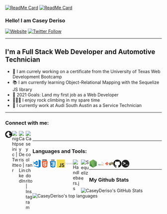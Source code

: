 [![ReadMe Card](https://github-readme-stats.vercel.app/api/pin/?username=CaseyDeriso&repo=Readme-Generator)](https://github.com/CaseyDeriso/Readme-generator)
[![ReadMe Card](https://github-readme-stats.vercel.app/api/pin/?username=JenniferFadare&repo=Wo-Ve-Mi)](https://github.com/JenniferFadare/Wo-Ve-Mi)

### Hello! I am Casey Deriso

[![Website](https://img.shields.io/website?label=My_portfolio&style=for-the-badge&url=http%3A%2F%2Fradiant-island-24187.herokuapp.com/)](http://caseyderiso.com)
[![Twitter Follow](https://img.shields.io/twitter/follow/nightpinic?color=1DA1F2&logo=twitter&style=for-the-badge)](https://twitter.com/intent/follow?original_referer=https%3A%2F%2Fgithub.com%2FCaseyDeriso&screen_name=nightpinic)

---

## I'm a Full Stack Web Developer and Automotive Technician

- 🌱 I am currely working on a certificate from the University of Texas Web Development Bootcamp
- 📚 I am currently learning Object-Relational Mapping with the Sequelize JS library
- 🥅 2021 Goals: Land my first job as a Web Developer
- 🧗🏽‍♂️ I enjoy rock climbing in my spare time
- 🔧 I currently work at Audi South Austin as a Service Technician

---

### Connect with me:

[<img align="left" alt="My Portfolio" width="22px" src="https://raw.githubusercontent.com/iconic/open-iconic/master/svg/globe.svg" />][website]
[<img align="left" alt="nightpinic | Twitter" width="22px" src="https://cdn.jsdelivr.net/npm/simple-icons@v3/icons/twitter.svg" />][twitter]
[<img align="left" alt="Casey Deriso | LinkedIn" width="22px" src="https://cdn.jsdelivr.net/npm/simple-icons@v3/icons/linkedin.svg" />][linkedin]
[<img align="left" alt="Casey cool ranch dorito | Instagram" width="22px" src="https://cdn.jsdelivr.net/npm/simple-icons@v3/icons/instagram.svg" />][instagram]

<br />

---

### Languages and Tools:

<img align="left" alt="Visual Studio Code" width="26px" src="https://raw.githubusercontent.com/github/explore/80688e429a7d4ef2fca1e82350fe8e3517d3494d/topics/visual-studio-code/visual-studio-code.png" />
<img align="left" alt="HTML5" width="26px" src="https://raw.githubusercontent.com/github/explore/80688e429a7d4ef2fca1e82350fe8e3517d3494d/topics/html/html.png" />
<img align="left" alt="CSS3" width="26px" src="https://raw.githubusercontent.com/github/explore/80688e429a7d4ef2fca1e82350fe8e3517d3494d/topics/css/css.png" />
<!-- <img align="left" alt="Sass" width="26px" src="https://raw.githubusercontent.com/github/explore/80688e429a7d4ef2fca1e82350fe8e3517d3494d/topics/sass/sass.png" /> -->
<img align="left" alt="JavaScript" width="26px" src="https://raw.githubusercontent.com/github/explore/80688e429a7d4ef2fca1e82350fe8e3517d3494d/topics/javascript/javascript.png" />
<!-- <img align="left" alt="React" width="26px" src="https://raw.githubusercontent.com/github/explore/80688e429a7d4ef2fca1e82350fe8e3517d3494d/topics/react/react.png" /> -->
<img align="left" alt="Express" width="26px" src="https://raw.githubusercontent.com/github/explore/80688e429a7d4ef2fca1e82350fe8e3517d3494d/topics/express/express.png" />
<img align="left" alt="Handlebars.js" width="26px" src="https://handlebarsjs.com/images/handlebars_logo.png" />
<img align="left" alt="Sequelize" width="26px" src="https://camo.githubusercontent.com/58e35d08b53ec029f0e3e587a28a6f65777d352f797add843d153a0db60b9d7d/68747470733a2f2f692e696d6775722e636f6d2f79764559686e5a2e706e67" />

<img align="left" alt="Node.js" width="26px" src="https://raw.githubusercontent.com/github/explore/80688e429a7d4ef2fca1e82350fe8e3517d3494d/topics/nodejs/nodejs.png" />
<!-- <img align="left" alt="Deno" width="26px" src="https://raw.githubusercontent.com/github/explore/361e2821e2dea67711cde99c9c40ed357061cf27/topics/deno/deno.png" /> -->
<!-- <img align="left" alt="SQL" width="26px" src="https://raw.githubusercontent.com/github/explore/80688e429a7d4ef2fca1e82350fe8e3517d3494d/topics/sql/sql.png" /> -->
<img align="left" alt="MySQL" width="26px" src="https://raw.githubusercontent.com/github/explore/80688e429a7d4ef2fca1e82350fe8e3517d3494d/topics/mysql/mysql.png" />
<!-- <img align="left" alt="MongoDB" width="26px" src="https://raw.githubusercontent.com/github/explore/80688e429a7d4ef2fca1e82350fe8e3517d3494d/topics/mongodb/mongodb.png" /> -->
<img align="left" alt="Git" width="26px" src="https://raw.githubusercontent.com/github/explore/80688e429a7d4ef2fca1e82350fe8e3517d3494d/topics/git/git.png" />
<img align="left" alt="GitHub" width="26px" src="https://raw.githubusercontent.com/github/explore/78df643247d429f6cc873026c0622819ad797942/topics/github/github.png" />
<img align="left" alt="Terminal" width="26px" src="https://raw.githubusercontent.com/github/explore/80688e429a7d4ef2fca1e82350fe8e3517d3494d/topics/terminal/terminal.png" />

<br />

---

### My Github Stats

<img align="left" alt="CaseyDeriso's GitHub Stats" src="https://github-readme-stats.vercel.app/api?username=CaseyDeriso&show_icons=true&hide_border=true" />

<br />

<img align="left" alt="CaseyDeriso's top languages" src="https://github-readme-stats.vercel.app/api/top-langs/?username=CaseyDeriso&layout=compact&hide_border=true" />

<br />

[website]: http://caseyderiso.com
[twitter]: https://twitter.com/nightpinic
[instagram]: https://instagram.com/caseycollranchdorito
[linkedin]: https://linkedin.com/in/casey-deriso-b789409b/
